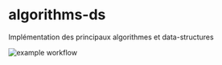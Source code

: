 # algorithms-ds
Implémentation des principaux algorithmes et data-structures 

![example workflow](https://github.com/cylmat/algorithms-ds/actions/workflows/main.yml/badge.svg)
